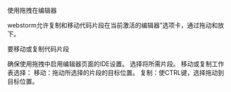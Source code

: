 使用拖拽在编辑器

webstorm允许复制和移动代码片段在当前激活的编辑器”选项卡，通过拖动和放下。

要移动或复制代码片段

确保使用拖拽中启用编辑器页面的IDE设置。
选择将所需片段。
移动或复制工作表选择：
移动：拖动所选择的片段的目标位置。
复制：使CTRL键，选择拖动到目标位置。
